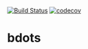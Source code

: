 [![Build Status](https://travis-ci.com/collinn/bdots.svg?branch=master)](https://travis-ci.com/collinn/bdots)
[![codecov](https://codecov.io/gh/collinn/bdots/branch/master/graph/badge.svg?token=OKR57ML9I6)](https://codecov.io/gh/collinn/bdots)
# bdots
